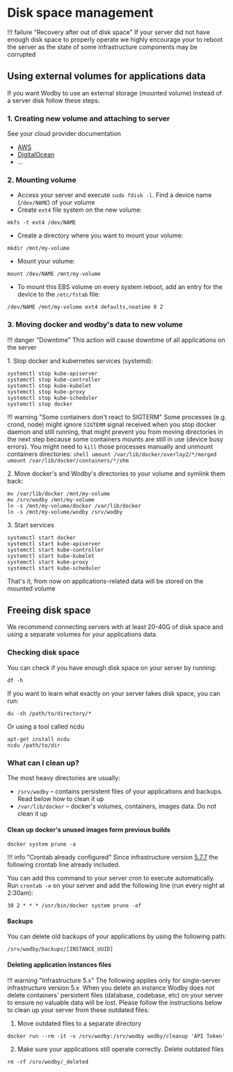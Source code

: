 # Disk space management

!!! failure "Recovery after out of disk space"
    If your server did not have enough disk space to properly operate we highly encourage your to reboot the server as the state of some infrastructure components may be corrupted

## Using external volumes for applications data

If you want Wodby to use an external storage (mounted volume) instead of a server disk follow these steps:

### 1. Creating new volume and attaching to server

See your cloud provider documentation

* [AWS](https://docs.aws.amazon.com/AWSEC2/latest/UserGuide/EBSVolumes.html)
* [DigitalOcean](https://www.digitalocean.com/community/tutorials/how-to-use-block-storage-on-digitalocean)
* ...

### 2. Mounting volume
 
* Access your server and execute `sudo fdisk -l`. Find a device name (`/dev/NAME`) of your volume
* Create `ext4` file system on the new volume:
```shell
mkfs -t ext4 /dev/NAME
``` 
* Create a directory where you want to mount your volume:
```shell
mkdir /mnt/my-volume
```
* Mount your volume:
```shell
mount /dev/NAME /mnt/my-volume
``` 
* To mount this EBS volume on every system reboot, add an entry for the device to the `/etc/fstab` file:    
```shell
/dev/NAME /mnt/my-volume ext4 defaults,noatime 0 2
```

### 3. Moving docker and wodby's data to new volume

!!! danger "Downtime" 
    This action will cause downtime of all applications on the server

1\. Stop docker and kubernetes services (systemd):

```shell
systemctl stop kube-apiserver
systemctl stop kube-controller
systemctl stop kube-kubelet
systemctl stop kube-proxy
systemctl stop kube-scheduler
systemctl stop docker
```

!!! warning "Some containers don't react to SIGTERM" 
    Some processes (e.g. crond, node) might ignore `SIGTERM` signal received when you stop docker daemon and still running, that might prevent you from moving directories in the next step because some containers mounts are still in use (device busy errors). You might need to `kill` those processes manually and unmount containers directories:
    ```shell
    umount /var/lib/docker/overlay2/*/merged
    umount /var/lib/docker/containers/*/shm
    ```  

2\. Move docker's and Wodby's directories to your volume and symlink them back:

```shell
mv /var/lib/docker /mnt/my-volume
mv /srv/wodby /mnt/my-volume
ln -s /mnt/my-volume/docker /var/lib/docker
ln -s /mnt/my-volume/wodby /srv/wodby
```

3\. Start services

```shell
systemctl start docker
systemctl start kube-apiserver
systemctl start kube-controller
systemctl start kube-kubelet
systemctl start kube-proxy
systemctl start kube-scheduler
```

That's it, from now on applications-related data will be stored on the mounted volume

## Freeing disk space

We recommend connecting servers with at least 20-40G of disk space and using a separate volumes for your applications data. 

### Checking disk space

You can check if you have enough disk space on your server by running:

```shell
df -h
```

If you want to learn what exactly on your server takes disk space, you can run:

```shell
du -sh /path/to/directory/*
```

Or using a tool called ncdu 

```shell
apt-get install ncdu
ncdu /path/to/dir
```

### What can I clean up?

The most heavy directories are usually:

* `​/srv/wodby` – contains persistent files of your applications and backups. Read below how to clean it up
* `​/var/lib/docker` – docker's volumes, containers, images data. Do not clean it up

#### Clean up docker's unused images form previous builds

```shell
docker system prune -a
```

!!! info "Crontab already configured"
    Since infrastructure version [5.7.7](maintenance.md) the following crontab line already included.

You can add this command to your server cron to execute automatically. Run `crontab -e` on your server and add the following line (run every night at 2:30am):
```shell
30 2 * * * /usr/bin/docker system prune -af
```

#### Backups

You can delete old backups of your applications by using the following path:
```shell
/srv/wodby/backups/[INSTANCE_UUID]
```

#### Deleting application instances files

!!! warning "Infrastructure 5.x"
    The following applies only for single-server infrastructure version 5.x
​
When you delete an instance Wodby does not delete containers' persistent files (database, codebase, etc) on your server to ensure no valuable data will be lost. Please follow the instructions below to clean up your server from these outdated files:

1. Move outdated files to a separate directory
```shell
docker run --rm -it -v /srv/wodby:/srv/wodby wodby/cleanup 'API Token'
```
2. Make sure your applications still operate correctly. Delete outdated files
```shell
rm -rf /srv/wodby/_deleted
```